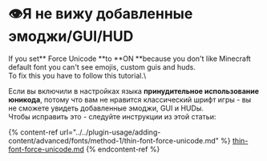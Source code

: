 # 👁Я не вижу добавленные эмоджи/GUI/HUD

If you set** Force Unicode **to **ON **because you don't like Minecraft default font you can't see emojis, custom guis and huds.\
To fix this you have to follow this tutorial.\

Если вы включили в настройках языка **принудительное использование юникода**, потому что вам не нравится классический шрифт игры - вы не сможете увидеть добавленные эмоджи, GUI и HUDы.  
Чтобы исправить это - следуйте инструкции из этой статьи:

{% content-ref url="../../plugin-usage/adding-content/advanced/fonts/method-1/thin-font-force-unicode.md" %}
[thin-font-force-unicode.md](../../plugin-usage/adding-content/advanced/fonts/method-1/thin-font-force-unicode.md)
{% endcontent-ref %}

